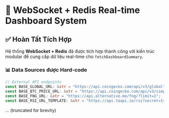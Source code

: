 # 🚀 WebSocket + Redis Real-time Dashboard System

## ✅ Hoàn Tất Tích Hợp

Hệ thống **WebSocket + Redis** đã được tích hợp thành công với kiến trúc modular để cung cấp dữ liệu real-time cho `fetchDashboardSummary`.

### 📊 Data Sources được Hard-code

```rust
// External API endpoints
const BASE_GLOBAL_URL: &str = "https://api.coingecko.com/api/v3/global";
const BASE_BTC_PRICE_URL: &str = "https://api.coingecko.com/api/v3/simple/price?ids=bitcoin&vs_currencies=usd&include_24hr_change=true";
const BASE_FNG_URL: &str = "https://api.alternative.me/fng/?limit=1";
const BASE_RSI_URL_TEMPLATE: &str = "https://api.taapi.io/rsi?secret={secret}&exchange=binance&symbol=BTC/USDT&interval=1d";
```

... (truncated for brevity)
